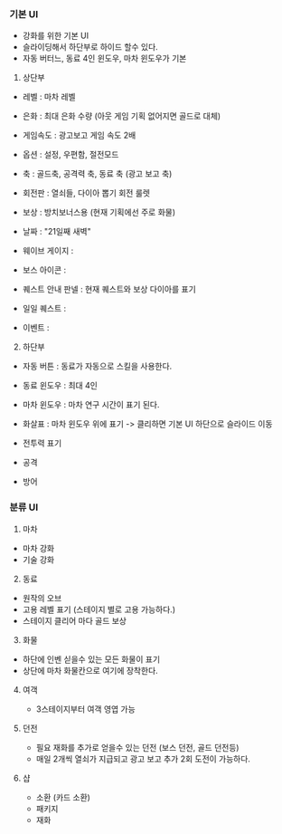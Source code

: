### 기본 UI
- 강화를 위한 기본 UI
- 슬라이딩해서 하단부로 하이드 할수 있다. 
- 자동 버터느, 동료 4인 윈도우, 마차 윈도우가 기본

1) 상단부
  - 레벨 : 마차 레벨 
  - 은화 : 최대 은화 수량 (아웃 게임 기획 없어지면 골드로 대체)
  - 게임속도 : 광고보고 게임 속도 2배
  - 옵션 : 설정, 우편함, 절전모드

  - 축 : 골드축, 공격력 축, 동료 축 (광고 보고 축)
  - 회전판 : 열쇠들, 다이아 뽑기 회전 룰렛
  - 보상 : 방치보너스용 (현재 기획에선 주로 화물)
  
  - 날짜 : "21일째 새벽"
  - 웨이브 게이지 : 
  - 보스 아이콘 :
  
  - 퀘스트 안내 판넬 : 현재 퀘스트와 보상 다이아를 표기 
  - 일일 퀘스트 : 
  - 이벤트 : 

2) 하단부
  - 자동 버튼 : 동료가 자동으로 스킬을 사용한다. 
  - 동료 윈도우 : 최대 4인
  - 마차 윈도우 : 마차 연구 시간이 표기 된다.
  - 화살표 : 마차 윈도우 위에 표기 -> 클리하면 기본 UI 하단으로 슬라이드 이동 

  - 전투력 표기
  - 공격
  - 방어

### 분류 UI
1) 마차 
  - 마차 강화
  - 기술 강화 
2) 동료
  - 원작의 오브
  - 고용 레벨 표기 (스테이지 별로 고용 가능하다.)
  - 스테이지 클리어 마다 골드 보상  
  
3) 화물
  - 하단에 인벤 싣을수 있는 모든 화물이 표기
  - 상단에 마차 화물칸으로 여기에 장착한다.

4) 여객
   - 3스테이지부터 여객 영엽 가능
   
5) 던전
    - 필요 재화를 추가로 얻을수 있는 던전 (보스 던전, 골드 던전등)
    - 매일 2개씩 열쇠가 지급되고 광고 보고 추가 2회 도전이 가능하다.

6) 샵   
    - 소환 (카드 소환)
    - 패키지
    - 재화

